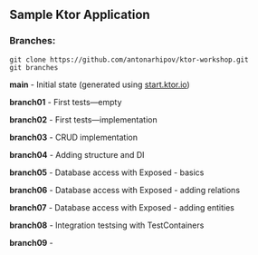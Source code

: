 ## Sample Ktor Application

### Branches:

    git clone https://github.com/antonarhipov/ktor-workshop.git
    git branches

**main** - Initial state (generated using [start.ktor.io](start.ktor.io))

**branch01** - First tests—empty

**branch02** - First tests—implementation

**branch03** - CRUD implementation

**branch04** - Adding structure and DI

**branch05** - Database access with Exposed - basics

**branch06** - Database access with Exposed - adding relations 

**branch07** - Database access with Exposed - adding entities

**branch08** - Integration testsing with TestContainers

**branch09** - 
